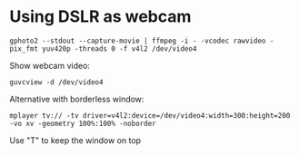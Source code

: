 
Using DSLR as webcam
====================

```
gphoto2 --stdout --capture-movie | ffmpeg -i - -vcodec rawvideo -pix_fmt yuv420p -threads 0 -f v4l2 /dev/video4
```

Show webcam video:

```
guvcview -d /dev/video4
```


Alternative with borderless window:

```
mplayer tv:// -tv driver=v4l2:device=/dev/video4:width=300:height=200 -vo xv -geometry 100%:100% -noborder
```

Use "T" to keep the window on top


